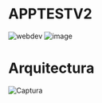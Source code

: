 # APPTESTV2
![webdev](https://github.com/FreddyArreagaM/APP_TEST_V2/assets/127709400/50f51eb4-6ec1-4c3f-9f36-f3d6aaa3f481)
![image](https://github.com/FreddyArreagaM/APP_TEST_V2/assets/127709400/b261d58c-7ca7-4aa2-9e85-0dad26232516)


# Arquitectura

![Captura](https://github.com/FreddyArreagaM/APP_TEST_V2/assets/127709400/c30e1662-21a8-4292-b14d-d0c06cb2bdc6)





